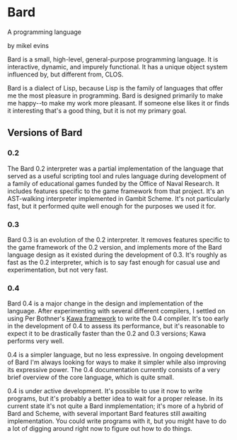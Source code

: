 # Bard 
A programming language

by mikel evins

Bard is a small, high-level, general-purpose programming language. It
is interactive, dynamic, and impurely functional. It has a unique
object system influenced by, but different from, CLOS.

Bard is a dialect of Lisp, because Lisp is the family of languages
that offer me the most pleasure in programming. Bard is designed
primarily to make me happy--to make my work more pleasant. If someone
else likes it or finds it interesting that's a good thing, but it is
not my primary goal.

## Versions of Bard

### 0.2

The Bard 0.2 interpreter was a partial implementation of the language that served as a useful scripting tool and rules language during development of a family of educational games funded by the Office of Naval Research. It includes features specific to the game framework from that project. It's an AST-walking interpreter implemented in Gambit Scheme. It's not particularly fast, but it performed quite well enough for the purposes we used it for.

### 0.3

Bard 0.3 is an evolution of the 0.2 interpreter. It removes features specific to the game framework of the 0.2 version, and implements more of the Bard language design as it existed during the development of 0.3. It's roughly as fast as the 0.2 interpreter, which is to say fast enough for casual use and experimentation, but not very fast.

### 0.4

Bard 0.4 is a major change in the design and implementation of the language. After experimenting with several different compilers, I settled on using Per Bothner's [Kawa framework](http://www.gnu.org/software/kawa/index.html) to write the 0.4 compiler. It's too early in the development of 0.4 to assess its performance, but it's reasonable to expect it to be drastically faster than the 0.2 and 0.3 versions; Kawa performs very well.

0.4 is a simpler language, but no less expressive. In ongoing development of Bard I'm always looking for ways to make it simpler while also improving its expressive power. The 0.4 documentation currently consists of a very brief overview of the core language, which is quite small.

0.4 is under active development. It's possible to use it now to write programs, but it's probably a better idea to wait for a proper release. In its current state it's not quite a Bard inmplementation; it's more of a hybrid of Bard and Scheme, with several important Bard features still awaiting implementation. You could write programs with it, but you might have to do a lot of digging around right now to figure out how to do things.
